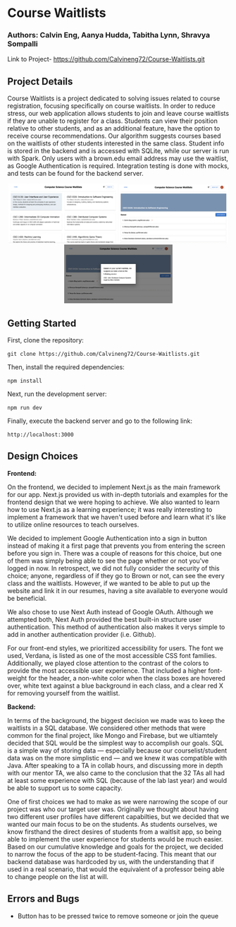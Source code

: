 Course Waitlists
=============
### Authors: Calvin Eng, Aanya Hudda, Tabitha Lynn, Shravya Sompalli
Link to Project-
https://github.com/Calvineng72/Course-Waitlists.git
## Project Details
Course Waitlists is a project dedicated to solving issues related to course registration, focusing specifically on course waitlists. In order to reduce stress, our web application allows students to join and leave course waitlists if they are unable to register for a class. Students can view their position relative to other students, and as an additional feature, have the option to receive course recommendations. Our algorithm suggests courses based on the waitlists of other students interested in the same class. Student info is stored in the backend and is accessed with SQLite, while our server is run with Spark. Only users with a brown.edu email address may use the waitlist, as Google Authentication is required. Integration testing is done with mocks, and tests can be found for the backend server.
<p align="center">
  <img src="project_screenshots/home_page.png"
       alt="Home Page"
       title="Home Page"
       style="display: inline-block; margin: 0 auto; width: 49%; height: 49%">
  <img src="project_screenshots/course_waitlist.png"
       alt="Home Page"
       title="Home Page"
       style="display: inline-block; margin: 0 auto; width: 49%; height: 49%">
  <img src="project_screenshots/course_recommendation.png"
       alt="Home Page"
       title="Home Page"
       style="display: inline-block; margin: 0 auto; width: 49%; height: 49%">
<p>
    
## Getting Started

First, clone the repository:

    git clone https://github.com/Calvineng72/Course-Waitlists.git
      
Then, install the required dependencies: 
 
    npm install
      
Next, run the development server:

    npm run dev
    
Finally, execute the backend server and go to the following link:

    http://localhost:3000
  
## Design Choices

**Frontend:**
  
On the frontend, we decided to implement Next.js as the main framework for our app. Next.js provided us with in-depth tutorials and examples for the frontend design that we were hoping to achieve. We also wanted to learn how to use Next.js as a learning experience; it was really interesting to implement a framework that we haven't used before and learn what it's like to utilize online resources to teach ourselves. 

We decided to implement Google Authentication into a sign in button instead of making it a first page that prevents you from entering the screen before you sign in. There was a couple of reasons for this choice, but one of them was simply being able to see the page whether or not you've logged in now. In retrospect, we did not fully consider the security of this choice; anyone, regardless of if they go to Brown or not, can see the every class and the waitlists. However, if we wanted to be able to put up the website and link it in our resumes, having a site available to everyone would be beneficial. 

We also chose to use Next Auth instead of Google OAuth. Although we attempted both, Next Auth provided the best built-in structure user authentication. This method of authentication also makes it verys simple to add in another authentication provider (i.e. Github). 

For our front-end styles, we prioritized accessibility for users. The font we used, Verdana, is listed as one of the most accessible CSS font families. Additionally, we played close attention to the contrast of the colors to provide the most accessible user experience. That included a higher font-weight for the header, a non-white color when the class boxes are hovered over, white text against a blue background in each class, and a clear red X for removing yourself from the waitlist.  

**Backend:**
  
In terms of the background, the biggest decision we made was to keep the waitlists in a SQL database. We considered other methods that were common for the final project, like Mongo and Firebase, but we ultiamtely decided that SQL would be the simplest way to accomplish our goals. SQL is a simple way of storing data — especially because our courselist/student data was on the more simplistic end — and we knew it was compatible with Java. After speaking to a TA in collab hours, and discussing more in depth with our mentor TA, we also came to the conclusion that the 32 TAs all had at least some experience with SQL (because of the lab last year) and would be able to support us to some capacity. 

One of first choices we had to make as we were narrowing the scope of our project was who our target user was. Originally we thought about having two different user profiles have different capabilties, but we decided that we wanted our main focus to be on the students. As students ourselves, we know firsthand the direct desires of students from a waitlsit app, so being able to implement the user experience for students would be much easier. Based on our cumulative knowledge and goals for the project, we decided to narrow the focus of the app to be student-facing. This meant that our backend database was hardcoded by us, with the understanding that if used in a real scenario, that would the equivalent of a professor being able to change people on the list at will.

## Errors and Bugs
- Button has to be pressed twice to remove someone or join the queue    
